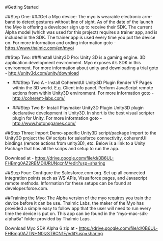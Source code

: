 #Getting Started

##Step One:
###Get a Myo device:
The myo is wearable electronic arm-band to detect gestures without line of sight. As of the date of the launch the Myo is offering a developer sign up to receive their SDK.  The current Alpha model (which was used for this project) requires a trainer app, and is included in the SDK.  The trainer app is used every time you put the device on.  For more information and ording information goto - https://www.thalmic.com/en/myo/

##Step Two:
###Install Unity3D Pro:
Unity 3D is a gaming engine.  3D application development environment.  Myo exposes it’s SDK in this environment.  For more information about unity and downloading a trial goto - http://unity3d.com/unity/download

- ###Step Two A - Install CoherentUI
Unity3D Plugin
Render VF Pages within the 3D world. E.g. Client info panel. Perform JavaScript remote actions from within Unity3D environment.  For more information goto - http://coherent-labs.com/

- ###Step Two B- Install Playmaker
Unity3D Plugin
Unity3D plugin declarative development in Unity3D.  In short is the best visual scripter plugin for Unity.  For more information goto - http://www.hutonggames.com/

##Step Three:
Import Demo-specific Unity3D script/package
Import to the Unity3D project the C# scripts for salesforce connectivity, coherentUI bindings (remote actions from unity3D), etc.  Below is a link to a Unity Pachage that has all the scrips and setup to run the app.

Download at - https://drive.google.com/file/d/0B6UL-FHBmg0AZ2RBMDlURUNqcnM/edit?usp=sharing

##Step Four:
Configure the Salesforce.com org.
Set up all connected integration points such as WS APIs, Visualforce pages, and Javascript remote methods.  Information for these setups can be found at developer.force.com.

##Training the Myo:
The Alpha version of the myo requires you train the device before it can be use.  Thalmic Labs, the maker of the Myo has provided a simple easy to follow app that the user will need to run every time the device is put on.  This app can be found in the “myo-mac-sdk-alpha6a” folder provided by Thalmic Laps.

Download Myo SDK Alpha 6 zip at - https://drive.google.com/file/d/0B6UL-FHBmg0AZTNHN0lzSTBCN1E/edit?usp=sharing
